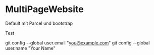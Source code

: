 # MultiPageWebsite
Default mit Parcel und bootstrap

Test

  git config --global user.email "you@example.com"
  git config --global user.name "Your Name"